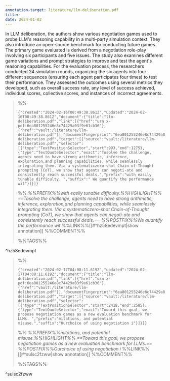```yaml
---
annotation-target: literature/llm-deliberation.pdf
title: 
date: 2024-01-02
---
```


In LLM deliberation, the authors show various negotiation games used to probe LLM's reasoning capability in a multi-party simulation context. They also introduce an open-source benchmark for conducting future games. The primary game evaluated is derived from a negotiation role-play involving six participants and five issues. The study also examines different game variations and prompt strategies to improve and test the agent's reasoning capabilities. For the evaluation process, the researchers conducted 24 simulation rounds, organizing the six agents into four different sequences (ensuring each agent participates four times) to test their performance. They assessed the outcomes using several metrics they developed, such as overall success rate, any level of success achieved, individual scores, collective scores, and instances of incorrect agreements.





>%%
>```annotation-json
>{"created":"2024-02-16T00:49:38.861Z","updated":"2024-02-16T00:49:38.861Z","document":{"title":"llm-deliberation.pdf","link":[{"href":"urn:x-pdf:6ea801255246e8c74429a03f9e61cb36"},{"href":"vault:/literature/llm-deliberation.pdf"}],"documentFingerprint":"6ea801255246e8c74429a03f9e61cb36"},"uri":"vault:/literature/llm-deliberation.pdf","target":[{"source":"vault:/literature/llm-deliberation.pdf","selector":[{"type":"TextPositionSelector","start":993,"end":1275},{"type":"TextQuoteSelector","exact":"Tosolve the challenge, agents need to have strong arithmetic, inference, exploration,and planning capabilities, while seamlessly integrating them. Via a systematiczero-shot Chain-of-Thought prompting (CoT), we show that agents can negoti-ate and consistently reach successful deals.","prefix":"with easily tunable difficulty. ","suffix":" We quantify the performance wit"}]}]}
>```
>%%
>*%%PREFIX%%with easily tunable difficulty.%%HIGHLIGHT%% ==Tosolve the challenge, agents need to have strong arithmetic, inference, exploration,and planning capabilities, while seamlessly integrating them. Via a systematiczero-shot Chain-of-Thought prompting (CoT), we show that agents can negoti-ate and consistently reach successful deals.== %%POSTFIX%%We quantify the performance wit*
>%%LINK%%[[#^hz58edevmpt|show annotation]]
>%%COMMENT%%
>
>%%TAGS%%
>
^hz58edevmpt


>%%
>```annotation-json
>{"created":"2024-02-17T04:08:11.619Z","updated":"2024-02-17T04:08:11.619Z","document":{"title":"llm-deliberation.pdf","link":[{"href":"urn:x-pdf:6ea801255246e8c74429a03f9e61cb36"},{"href":"vault:/literature/llm-deliberation.pdf"}],"documentFingerprint":"6ea801255246e8c74429a03f9e61cb36"},"uri":"vault:/literature/llm-deliberation.pdf","target":[{"source":"vault:/literature/llm-deliberation.pdf","selector":[{"type":"TextPositionSelector","start":2418,"end":2505},{"type":"TextQuoteSelector","exact":"Toward this goal, we propose negotiation games as a new evaluation benchmark for LLMs. ","prefix":"mitations, and potential misuse.","suffix":"Ourchoice of using negotiation i"}]}]}
>```
>%%
>*%%PREFIX%%mitations, and potential misuse.%%HIGHLIGHT%% ==Toward this goal, we propose negotiation games as a new evaluation benchmark for LLMs.== %%POSTFIX%%Ourchoice of using negotiation i*
>%%LINK%%[[#^sulsc2fzww|show annotation]]
>%%COMMENT%%
>
>%%TAGS%%
>
^sulsc2fzww
